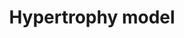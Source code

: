 ---
annotations:
- id: DOID:114
  parent: cardiovascular system disease
  type: Disease Ontology
  value: heart disease
- id: PW:0000296
  parent: disease pathway
  type: Pathway Ontology
  value: hypertrophic cardiomyopathy pathway
- id: PW:0000013
  parent: disease pathway
  type: Pathway Ontology
  value: disease pathway
authors:
- A.C.Zambon
- MaintBot
- Mkutmon
- Jmelius
- Eweitz
description: Model of the effects of resistance exercise on gene regulation in human
  quadriceps muscle after an acute bout of isotonic exercise.
last-edited: 2021-05-23
organisms:
- Mus musculus
redirect_from:
- /index.php/Pathway:WP202
- /instance/WP202
- /instance/WP202_rr117895
revision: r117895
schema-jsonld:
- '@context': https://schema.org/
  '@id': https://wikipathways.github.io/pathways/WP202.html
  '@type': Dataset
  creator:
    '@type': Organization
    name: WikiPathways
  description: Model of the effects of resistance exercise on gene regulation in human
    quadriceps muscle after an acute bout of isotonic exercise.
  keywords:
  - Adam10
  - Ankrd1
  - Atf3
  - Cyr61
  - Dusp14
  - Eif4e
  - Eif4ebp1
  - Hbegf
  - Ifng
  - Ifrd1
  - Il18
  - Il1a
  - Il1r1
  - Jund
  - Mstn
  - Myog
  - Nr4a3
  - Vegfa
  - Wdr1
  - Zeb1
  license: CC0
  name: Hypertrophy model
seo: CreativeWork
title: Hypertrophy model
wpid: WP202
---
